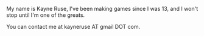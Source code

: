 My name is Kayne Ruse, I've been making games since I was 13, and I won't stop until I'm one of the greats.

You can contact me at kayneruse AT gmail DOT com.